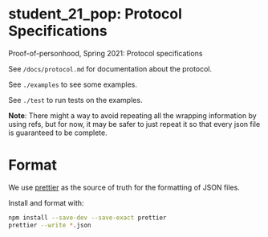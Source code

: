 # student_21_pop: Protocol Specifications

Proof-of-personhood, Spring 2021: Protocol specifications

See `/docs/protocol.md` for documentation about the protocol.

See `./examples` to see some examples.

See `./test` to run tests on the examples.

**Note**: There might a way to avoid repeating all the wrapping information by
using refs, but for now, it may be safer to just repeat it so that every json
file is guaranteed to be complete.

# Format

We use [prettier](https://prettier.io/) as the source of truth for the
formatting of JSON files. 

Install and format with:

```sh
npm install --save-dev --save-exact prettier
prettier --write *.json
```